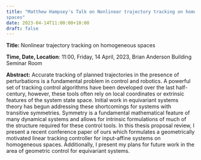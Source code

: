 ```yaml
---
title: "Matthew Hampsey's Talk on Nonlinear trajectory tracking on homogeneous
spaces"
date: 2023-04-14T11:00:00+10:00
draft: false
---
```



__Title:__ Nonlinear trajectory tracking on homogeneous spaces


__Time, Date, Location__: 11:00, Friday, 14 April, 2023, Brian Anderson Building Seminar Room

__Abstract:__ Accurate tracking of planned trajectories in the presence of
perturbations is a fundamental problem in control and robotics. A powerful set
of tracking control algorithms have been developed over the last half-century,
however, these tools often rely on local coordinates or extrinsic features of
the system state space.  Initial work in equivariant systems theory has begun
addressing these shortcomings for systems with transitive symmetries. Symmetry
is a fundamental mathematical feature of many dynamical systems and allows for
intrinsic formulations of much of the structure required for these control
tools.  In this thesis proposal review, I present a recent conference paper of
ours which formulates a geometrically motivated linear tracking controller for
input-affine systems on homogeneous spaces.  Additionally, I present my plans
for future work in the area of geometric control for equivariant systems.
